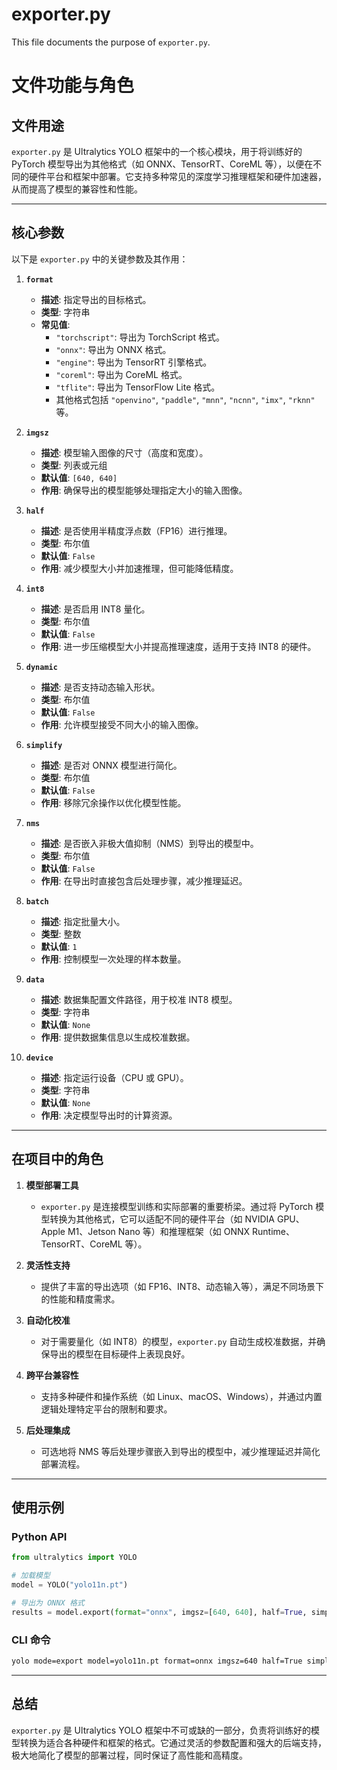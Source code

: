 # exporter.py

This file documents the purpose of `exporter.py`.

# 文件功能与角色

## 文件用途
`exporter.py` 是 Ultralytics YOLO 框架中的一个核心模块，用于将训练好的 PyTorch 模型导出为其他格式（如 ONNX、TensorRT、CoreML 等），以便在不同的硬件平台和框架中部署。它支持多种常见的深度学习推理框架和硬件加速器，从而提高了模型的兼容性和性能。

---

## 核心参数

以下是 `exporter.py` 中的关键参数及其作用：

1. **`format`**  
   - **描述**: 指定导出的目标格式。
   - **类型**: 字符串
   - **常见值**:  
     - `"torchscript"`: 导出为 TorchScript 格式。
     - `"onnx"`: 导出为 ONNX 格式。
     - `"engine"`: 导出为 TensorRT 引擎格式。
     - `"coreml"`: 导出为 CoreML 格式。
     - `"tflite"`: 导出为 TensorFlow Lite 格式。
     - 其他格式包括 `"openvino"`, `"paddle"`, `"mnn"`, `"ncnn"`, `"imx"`, `"rknn"` 等。

2. **`imgsz`**  
   - **描述**: 模型输入图像的尺寸（高度和宽度）。
   - **类型**: 列表或元组
   - **默认值**: `[640, 640]`
   - **作用**: 确保导出的模型能够处理指定大小的输入图像。

3. **`half`**  
   - **描述**: 是否使用半精度浮点数（FP16）进行推理。
   - **类型**: 布尔值
   - **默认值**: `False`
   - **作用**: 减少模型大小并加速推理，但可能降低精度。

4. **`int8`**  
   - **描述**: 是否启用 INT8 量化。
   - **类型**: 布尔值
   - **默认值**: `False`
   - **作用**: 进一步压缩模型大小并提高推理速度，适用于支持 INT8 的硬件。

5. **`dynamic`**  
   - **描述**: 是否支持动态输入形状。
   - **类型**: 布尔值
   - **默认值**: `False`
   - **作用**: 允许模型接受不同大小的输入图像。

6. **`simplify`**  
   - **描述**: 是否对 ONNX 模型进行简化。
   - **类型**: 布尔值
   - **默认值**: `False`
   - **作用**: 移除冗余操作以优化模型性能。

7. **`nms`**  
   - **描述**: 是否嵌入非极大值抑制（NMS）到导出的模型中。
   - **类型**: 布尔值
   - **默认值**: `False`
   - **作用**: 在导出时直接包含后处理步骤，减少推理延迟。

8. **`batch`**  
   - **描述**: 指定批量大小。
   - **类型**: 整数
   - **默认值**: `1`
   - **作用**: 控制模型一次处理的样本数量。

9. **`data`**  
   - **描述**: 数据集配置文件路径，用于校准 INT8 模型。
   - **类型**: 字符串
   - **默认值**: `None`
   - **作用**: 提供数据集信息以生成校准数据。

10. **`device`**  
    - **描述**: 指定运行设备（CPU 或 GPU）。
    - **类型**: 字符串
    - **默认值**: `None`
    - **作用**: 决定模型导出时的计算资源。

---

## 在项目中的角色

1. **模型部署工具**  
   - `exporter.py` 是连接模型训练和实际部署的重要桥梁。通过将 PyTorch 模型转换为其他格式，它可以适配不同的硬件平台（如 NVIDIA GPU、Apple M1、Jetson Nano 等）和推理框架（如 ONNX Runtime、TensorRT、CoreML 等）。

2. **灵活性支持**  
   - 提供了丰富的导出选项（如 FP16、INT8、动态输入等），满足不同场景下的性能和精度需求。

3. **自动化校准**  
   - 对于需要量化（如 INT8）的模型，`exporter.py` 自动生成校准数据，并确保导出的模型在目标硬件上表现良好。

4. **跨平台兼容性**  
   - 支持多种硬件和操作系统（如 Linux、macOS、Windows），并通过内置逻辑处理特定平台的限制和要求。

5. **后处理集成**  
   - 可选地将 NMS 等后处理步骤嵌入到导出的模型中，减少推理延迟并简化部署流程。

---

## 使用示例

### Python API
```python
from ultralytics import YOLO

# 加载模型
model = YOLO("yolo11n.pt")

# 导出为 ONNX 格式
results = model.export(format="onnx", imgsz=[640, 640], half=True, simplify=True)
```

### CLI 命令
```bash
yolo mode=export model=yolo11n.pt format=onnx imgsz=640 half=True simplify=True
```

---

## 总结

`exporter.py` 是 Ultralytics YOLO 框架中不可或缺的一部分，负责将训练好的模型转换为适合各种硬件和框架的格式。它通过灵活的参数配置和强大的后端支持，极大地简化了模型的部署过程，同时保证了高性能和高精度。